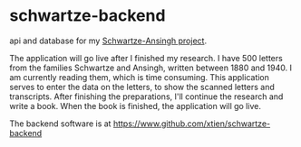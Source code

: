 # schwartze-backend
api and database for my [Schwartze-Ansingh project](https://www.lizzyansingh.nl).

The application will go live after I finished my research.
I have 500 letters from the families Schwartze and Ansingh, written between 1880 and 1940. I am currently reading them, which is time consuming. This application serves to enter the data on the letters, to show the scanned letters and transcripts. After finishing the preparations, I'll continue the research and write a book. When the book is finished, the application will go live. 

The backend software is at https://www.github.com/xtien/schwartze-backend
